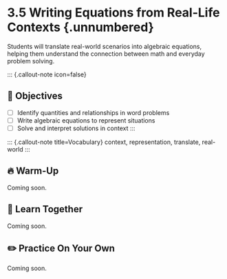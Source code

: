 #  3.5 Writing Equations from Real-Life Contexts {.unnumbered}

Students will translate real-world scenarios into algebraic equations, helping them understand the connection between math and everyday problem solving.

::: {.callout-note icon=false}
## 🎯 Objectives
- [ ] Identify quantities and relationships in word problems
- [ ] Write algebraic equations to represent situations
- [ ] Solve and interpret solutions in context
:::

::: {.callout-note title=Vocabulary}
context, representation, translate, real-world
:::

## 🔥 Warm-Up
Coming soon.

## 🧠 Learn Together
Coming soon.

## ✏️ Practice On Your Own
Coming soon.
